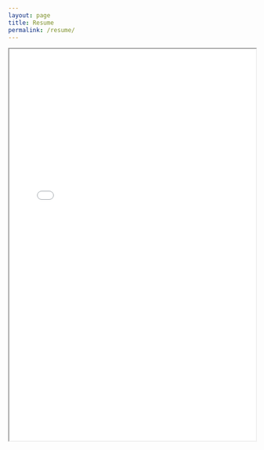 ```yaml
---
layout: page
title: Resume
permalink: /resume/
---
```


<iframe src="Jonah Offman Resume.pdf#zoom=FitW" height="800px" width="100%"></iframe>

[comment]: <> (<embed src="Jonah Offman Resume.pdf" width="800px" height="2100px" />)